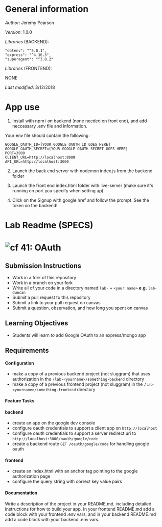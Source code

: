 # General information
_Author_: Jeremy Pearson

_Version_: 1.0.0

_Libraries_ (BACKEND): 

    "dotenv": "^5.0.1",
    "express": "^4.16.3",
    "superagent": "^3.8.2"

_Libraries_ (FRONTEND): 

  NONE

_Last modified_: 3/12/2018

# App use

1. Install with npm i on backend (none needed on front end), and add neccessary .env file and information.

Your env file should contain the following:

```
GOOGLE_OAUTH_ID=[YOUR GOOGLE OAUTH ID GOES HERE]
GOOGLE_OAUTH_SECRET=[YOUR GOOGLE OAUTH SECRET GOES HERE]
PORT=3000
CLIENT_URL=http://localhost:8080
API_URL=http://localhost:3000
```

2. Launch the back end server with nodemon index.js from the backend folder

3. Launch the front end index.html folder with live-server (make sure it's running on port you specify when setting up)

4. Click on the Signup with google href and follow the prompt. See the token on the backend!

# Lab Readme (SPECS)

![cf](http://i.imgur.com/7v5ASc8.png) 41: OAuth
===

## Submission Instructions
  * Work in a fork of this repository
  * Work in a branch on your fork
  * Write all of your code in a directory named `lab-` + `<your name>` **e.g.** `lab-duncan`
  * Submit a pull request to this repository
  * Submit a link to your pull request on canvas
  * Submit a question, observation, and how long you spent on canvas 
  
## Learning Objectives  
* Students will learn to add Google OAuth to an express/mongo app

## Requirements  
#### Configuration  
* make a copy of a previous backend project (not sluggram) that uses authorization in the `/lab-<yourname>/something-backend` directory
* make a copy of a previous frontend project (not sluggram) in the `/lab-<yourname>/something-frontend` directory

#### Feature Tasks  

#### backend
* create an app on the google dev console
 * configure oauth credentials to support a client app on `http://localhost`
 * configure oauth credentials to support a server redirect uri to `http://localhost:3000/oauth/google/code`
* create a backend route `GET /oauth/google/code` for handling google oauth 

#### frontend 
* create an index.html with an anchor tag pointing to the google authorization page 
* configure the query string with correct key value pairs

####  Documentation  
Write a description of the project in your README.md, including detailed instructions for how to build your app. In your frontend README.md add a code block with your frontend .env vars, and in your backend README.md add a code block with your backend .env vars. 